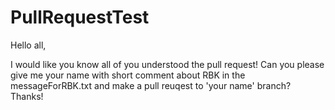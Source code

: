 # PullRequestTest

Hello all,

I would like you know all of you understood the pull request!
Can you please give me your name with short comment about RBK in the messageForRBK.txt and make a pull reuqest to 'your name' branch? Thanks! 
